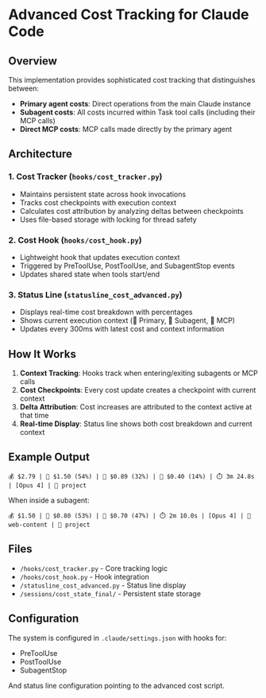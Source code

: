# Advanced Cost Tracking for Claude Code

## Overview

This implementation provides sophisticated cost tracking that distinguishes between:
- **Primary agent costs**: Direct operations from the main Claude instance
- **Subagent costs**: All costs incurred within Task tool calls (including their MCP calls)
- **Direct MCP costs**: MCP calls made directly by the primary agent

## Architecture

### 1. Cost Tracker (`hooks/cost_tracker.py`)
- Maintains persistent state across hook invocations
- Tracks cost checkpoints with execution context
- Calculates cost attribution by analyzing deltas between checkpoints
- Uses file-based storage with locking for thread safety

### 2. Cost Hook (`hooks/cost_hook.py`)
- Lightweight hook that updates execution context
- Triggered by PreToolUse, PostToolUse, and SubagentStop events
- Updates shared state when tools start/end

### 3. Status Line (`statusline_cost_advanced.py`)
- Displays real-time cost breakdown with percentages
- Shows current execution context (🤖 Primary, 🚀 Subagent, 🔌 MCP)
- Updates every 300ms with latest cost and context information

## How It Works

1. **Context Tracking**: Hooks track when entering/exiting subagents or MCP calls
2. **Cost Checkpoints**: Every cost update creates a checkpoint with current context
3. **Delta Attribution**: Cost increases are attributed to the context active at that time
4. **Real-time Display**: Status line shows both cost breakdown and current context

## Example Output

```
💰 $2.79 | 🤖 $1.50 (54%) | 🚀 $0.89 (32%) | 🔌 $0.40 (14%) | ⏱️ 3m 24.8s | [Opus 4] | 📁 project
```

When inside a subagent:
```
💰 $1.50 | 🤖 $0.80 (53%) | 🚀 $0.70 (47%) | ⏱️ 2m 10.0s | [Opus 4] | 🚀 web-content | 📁 project
```

## Files

- `/hooks/cost_tracker.py` - Core tracking logic
- `/hooks/cost_hook.py` - Hook integration
- `/statusline_cost_advanced.py` - Status line display
- `/sessions/cost_state_final/` - Persistent state storage

## Configuration

The system is configured in `.claude/settings.json` with hooks for:
- PreToolUse
- PostToolUse
- SubagentStop

And status line configuration pointing to the advanced cost script.